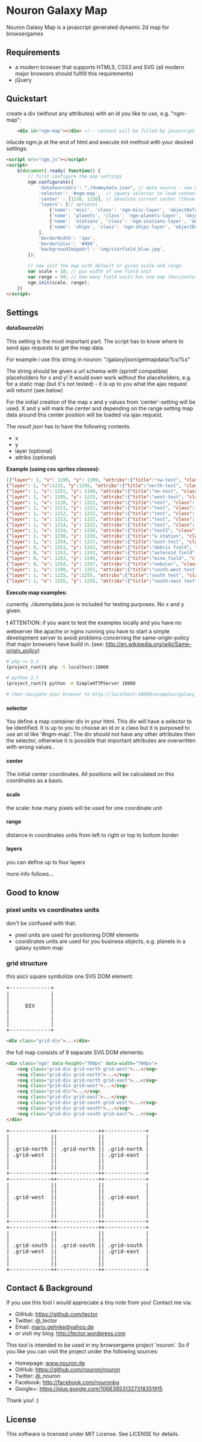 Nouron Galaxy Map
=================

Nouron Galaxy Map is a javascript generated dynamic 2d map for browsergames

Requirements
------------
- a modern browser that supports HTML5, CSS3 and SVG (all modern major browsers should fullfill this requirements)
- jQuery

Quickstart
----------

create a div (without any attributes) with an id you like to use, e.g. "ngm-map":

```html
    <div id="ngm-map"></div> <!-- content will be filled by javascript! -->
```

inlucde ngm.js at the end of html and execute init method with your desired settings:

```html
<script src="ngm.js"></script>
<script>
    $(document).ready( function() {
        // first configure the map settings
        ngm.configurate({
            'dataSourceUri': "./dummydata.json", // data source - see description below
            'selector': '#ngm-map',  // jquery selector to load content inside; set your chosen id here!
            'center' : [1220, 1220], // absolute current center (these are business coords - not page coords!)
            'layers': [// optional
                {'name': 'misc', 'class': 'ngm-misc-layer', 'objectDefaultShape': 'square', 'cache':'enabled'},
                {'name': 'planets', 'class': 'ngm-planets-layer', 'objectDefaultShape': 'circle', 'cache': 'enabled'},
                {'name': 'stations', 'class': 'ngm-stations-layer', 'objectDefaultShape': 'square', 'cache': 'enabled'},
                {'name': 'ships', 'class': 'ngm-ships-layer', 'objectDefaultShape': 'triangle'}
            ],
            'borderWidth': '1px',
            'borderColor': '#999',
            'backgroundImageUrl': 'img/starfield_blue.jpg',
        });

        // now init the map with default or given scale and range
        var scale = 10; // pix width of one field unit
        var range = 50; // how many field units has one map (horizontal)
        ngm.init(scale, range);
    })
</script>
```

Settings
--------

#### dataSourceUri

This setting is the most important part. The script has to know where to send ajax requests to get the map data.

For example i use this string in nouron: "/galaxy/json/getmapdata/%s/%s"

The string should be given a url schema with (sprintf compatible) placeholders for x and y! It would even work without the placeholders, e.g. for a static map (but it's not tested) - it is up to you what the ajax request will return! (see below)

For the initial creation of the map x and y values from 'center'-setting will be used.
X and y will mark the center and depending on the range setting map data around this center position will be loaded via ajax request.

The *result json* has to have the following contents.

* x
* y
* layer (optional)
* attribs (optional)

**Example (using css sprites classes):**

```json
[{"layer": 1, "x": 1199, "y": 1199, "attribs":{"title":"nw-test", "class": "planet"}},
{"layer": 1, "x":1225, "y":1195, "attribs":{"title":"north-test", "class": "planet"}},
{"layer": 1, "x": 1251, "y": 1199, "attribs":{"title":"ne-test", "class": "planet"}},
{"layer": 1, "x": 1195, "y": 1225, "attribs":{"title":"west-test", "class": "planet"}},
{"layer": 1, "x": 1210, "y": 1222, "attribs":{"title":"test", "class": "planet"}},
{"layer": 1, "x": 1211, "y": 1222, "attribs":{"title":"test", "class": "planet"}},
{"layer": 1, "x": 1212, "y": 1222, "attribs":{"title":"test", "class": "planet"}},
{"layer": 1, "x": 1213, "y": 1222, "attribs":{"title":"test", "class": "planet"}},
{"layer": 1, "x": 1214, "y": 1222, "attribs":{"title":"test", "class": "planet"}},
{"layer": 1, "x": 1234, "y": 1234, "attribs":{"title":"test2", "class": "planet"}},
{"layer": 2, "x": 1230, "y": 1210, "attribs":{"title":"a station", "class": "station"}},
{"layer": 1, "x": 1254, "y": 1217, "attribs":{"title":"east-test", "class": "planet"}},
{"layer": 0, "x": 1251, "y": 1243, "attribs":{"title":"debris field", "class": "debris"}},
{"layer": 0, "x": 1253, "y": 1243, "attribs":{"title":"asteroid field", "class": "asteroids"}},
{"layer": 0, "x": 1253, "y": 1245, "attribs":{"title":"mine field", "class": "mines"}},
{"layer": 0, "x": 1254, "y": 1247, "attribs":{"title":"nebular", "class": "nebular"}},
{"layer": 1, "x": 1199, "y": 1251, "attribs":{"title":"south-west test", "class": "planet"}},
{"layer": 1, "x": 1225, "y":1255, "attribs":{"title":"south test", "class": "planet"}},
{"layer": 1, "x": 1255, "y": 1255, "attribs":{"title":"south-east test", "class": "planet"}}]
```

**Execute map examples:**

currently ./dummydata.json is included for testing purposes. No x and y given.

:exclamation: ATTENTION: if you want to test the examples locally and you have
no webserver like apache or nginx running you have to start a simple development
server to avoid problems concerning the same-origin-policy that major browsers
have build in. (see: http://en.wikipedia.org/wiki/Same-origin_policy)

```bash
# php >= 5.3
(project_root)$ php -S localhost:10000

# python 2.7
(project_root)$ python -m SimpleHTTPServer 10000

# then navigate your browser to http://localhost:10000/examples/galaxy_map
```

#### selector

You define a map container div in your html. This div will have a selector to be identified.
It is up to you to choose an id or a class but it is purposed to use an id like '#ngm-map'.
The div should not have any other attributes then the selector, otherwise it is possible that important attributes are overwritten with wrong values..

#### center

The initial center coordinates. All positions will be calculated on this coordinates as a basis.

#### scale

the scale: how many pixels will be used for one coordinate unit

#### range

distance in coordinates units from left to right or top to bottom border

#### layers

you can define up to four layers

more info follows...


Good to know
------------

### pixel units vs coordinates units

don't be confused with that:
- pixel units are used for positioning DOM elements
- coordinates units are used for you business objects, e.g. planets in a galaxy system map

### grid structure

this ascii square symbolize one SVG DOM element:

<pre>
+-------------+
|             |
|             |
|     DIV     |
|             |
|             |
|             |
+-------------+
</pre>

```html
<div class="grid-div">...</div>
```

the full map consists of 9 separate SVG DOM elements:

```html
<div class="ngm" data-height="700px" data-width="700px">
    <svg class="grid-div grid-north grid-west">...</svg>
    <svg class="grid-div grid-north">...</svg>
    <svg class="grid-div grid-north grid-east">...</svg>
    <svg class="grid-div grid-west">...</svg>
    <svg class="grid-div">...</svg>
    <svg class="grid-div grid-east">...</svg>
    <svg class="grid-div grid-south grid-west">...</svg>
    <svg class="grid-div grid-south">...</svg>
    <svg class="grid-div grid-south grid-east">...</svg>
</div>
```

<pre>
+-------------++-------------++-------------+
|             ||             ||             |
|             ||             ||             |
| .grid-north || .grid-north || .grid-north |
| .grid-west  ||             || .grid-east  |
|             ||             ||             |
|             ||             ||             |
+-------------++-------------++-------------+
+-------------++-------------++-------------+
|             ||             ||             |
|             ||             ||             |
| .grid-west  ||             || .grid-east  |
|             ||             ||             |
|             ||             ||             |
|             ||             ||             |
+-------------++-------------++-------------+
+-------------++-------------++-------------+
|             ||             ||             |
|             ||             ||             |
| .grid-south || .grid-south || .grid-south |
| .grid-west  ||             || .grid-east  |
|             ||             ||             |
|             ||             ||             |
+-------------++-------------++-------------+
</pre>

Contact & Background
--------------------

If you use this tool i would appreciate a tiny note from you!
Contact me via:

* GitHub: https://github.com/tector
* Twitter: @_tector
* Email: mario.gehnke@yahoo.de
* or visit my blog: http://tector.wordpress.com

This tool is intended to be used in my browsergame project 'nouron'.
So if you like you can visit the project under the following sources:

* Homepage:  www.nouron.de
* GitHub:    https://github.com/nouron/nouron
* Twitter:   @_nouron
* Facebook:  http://facebook.com/nouronbg
* Google+:   https://plus.google.com/106638531327318351915

Thank you! :)


License
-------

This software is licensed under MIT License. See LICENSE for details.
